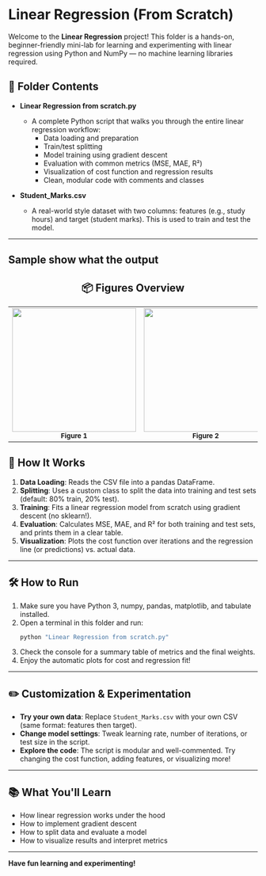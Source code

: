 # Linear Regression (From Scratch)

Welcome to the **Linear Regression** project! This folder is a hands-on, beginner-friendly mini-lab for learning and experimenting with linear regression using Python and NumPy — no machine learning libraries required.

## 📂 Folder Contents

- **Linear Regression from scratch.py**
  - A complete Python script that walks you through the entire linear regression workflow:
    - Data loading and preparation
    - Train/test splitting
    - Model training using gradient descent
    - Evaluation with common metrics (MSE, MAE, R²)
    - Visualization of cost function and regression results
    - Clean, modular code with comments and classes

- **Student_Marks.csv**
  - A real-world style dataset with two columns: features (e.g., study hours) and target (student marks). This is used to train and test the model.

---
## Sample show what the output

<h2 align="center">📦 Figures Overview</h2>

<div align="center">
  <table>
    <tr>
      <td align="center">
        <img src="https://github.com/user-attachments/assets/3ff75f50-31e3-43d5-b0ed-9001505aa2c1" width="250"/><br/>
        <sub><b>Figure 1</b></sub>
      </td>
      <td align="center">
        <img src="https://github.com/user-attachments/assets/62b774f4-3ae9-4ea2-8877-7af97d5033fe" width="250"/><br/>
        <sub><b>Figure 2</b></sub>
      </td>
      <td align="center">
        <img src="https://github.com/user-attachments/assets/2353e632-67d7-4ca7-adb5-6aca5319835b" width="250"/><br/>
        <sub><b>Model Output</b></sub>
      </td>
    </tr>
  </table>
</div>

## 🚀 How It Works

1. **Data Loading**: Reads the CSV file into a pandas DataFrame.
2. **Splitting**: Uses a custom class to split the data into training and test sets (default: 80% train, 20% test).
3. **Training**: Fits a linear regression model from scratch using gradient descent (no sklearn!).
4. **Evaluation**: Calculates MSE, MAE, and R² for both training and test sets, and prints them in a clear table.
5. **Visualization**: Plots the cost function over iterations and the regression line (or predictions) vs. actual data.

---

## 🛠️ How to Run

1. Make sure you have Python 3, numpy, pandas, matplotlib, and tabulate installed.
2. Open a terminal in this folder and run:
   ```bash
   python "Linear Regression from scratch.py"
   ```
3. Check the console for a summary table of metrics and the final weights.
4. Enjoy the automatic plots for cost and regression fit!

---

## ✏️ Customization & Experimentation

- **Try your own data**: Replace `Student_Marks.csv` with your own CSV (same format: features then target).
- **Change model settings**: Tweak learning rate, number of iterations, or test size in the script.
- **Explore the code**: The script is modular and well-commented. Try changing the cost function, adding features, or visualizing more!

---

## 📚 What You'll Learn
- How linear regression works under the hood
- How to implement gradient descent
- How to split data and evaluate a model
- How to visualize results and interpret metrics

---

**Have fun learning and experimenting!** 
